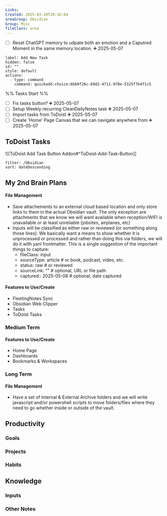 ```yaml
---
Links: 
Created: 2025-03-20T20:16:04
areaGroup: Obsidian
Group: Misc
fileClass: area
---
```


- [ ] Reset ChatGPT memory to udpate both an emotion and a Caputred Moment in the same memory location. ➕ 2025-05-07

```meta-bind-button
label: Add New Task
hidden: false
id: ""
style: default
actions:
  - type: command
    command: quickadd:choice:6bb9f26c-69d2-4711-978e-5325f7b4f1c5
```

%% Tasks Start %%
- [ ] Fix tasks button? ➕ 2025-05-07
- [ ] Setup Weekly recurring CleanDailyNotes task ➕ 2025-05-07
- [ ] Import tasks from ToDoist ➕ 2025-05-07
- [ ] Create 'Home' Page Canvas that we can navigate anywhere from ➕ 2025-05-07
## ToDoist Tasks
![[ToDoist Add Task Button Addon#^ToDoist-Add-Task-Button]]
```todoist
filter: /Obsidian
sort: dateDescending
```

## My 2nd Brain Plans

#### File Management
- Save attachements to an external cloud based location and only store links to them in the actual Obsidian vault. The only exception are attachments that we know we will want available when reception/WIFI is unavailable or at least unreliable (jobsites, airplanes, etc)
- Inputs will be classified as either raw or reviewed (or something along those lines). We basically want a means to show whether it is unprocessed or processed and rather than doing this via folders, we will do it with yanl frontmatter. This is a single suggestion of the important things to capture:
	- fileClass: input
	- sourceType: article       # or book, podcast, video, etc.
	- status: raw               # or reviewed
	- sourceLink: ""            # optional, URL or file path
	- captured:: 2025-05-08     # optional, date captured

#### Features to Use/Create
- FleetingNotes Sync
- Obsidian Web Clipper
- Tasks
- ToDoist Tasks

### Medium Term
#### Features to Use/Create
- Home Page
- Dashboards
- Bookmarks & Workspaces
### Long Term
#### File Management
- Have a set of  Internal & External Archive folders and we will write javascript and/or powershell scripts to move folders/files where they need to go whether inside or outside of the vault. 

## Productivity

### Goals

<!-- Deprecated query: #goal tag being removed. Replace with field:: type = "goal"
```dataview
table Status
FROM #goal AND [[]] AND !"Hidden"
WHERE icontains(file.frontmatter.Area, this.file.name)
SORT Created asc
``` -->

### Projects

<!-- Deprecated query: #project tag being removed. Replace with field:: type = "project"
```dataview
table Status
FROM #project AND [[]] AND !"Hidden"
WHERE icontains(file.frontmatter.Area, this.file.name)
SORT Created asc
``` -->

### Habits

<!-- Deprecated query: #habit tag being removed. Replace with field:: type = "habit"
```dataview
table Status, Frequency, HabitGroup, Goal
FROM #habitNote AND [[]] AND !"Hidden"
WHERE icontains(file.frontmatter.Area, this.file.name)
SORT Created asc
``` -->

## Knowledge

### Inputs

<!-- Deprecated query: #input tag being removed. Replace with field:: type = "input"
```dataview
table Status, Author
FROM  #input AND [[]] AND !"Hidden"
SORT file.mtime desc
``` -->

### Other Notes

<!-- Deprecated query: #project tag being removed. Replace with field:: type = "project"
```dataview
table Created
FROM [[]] AND !#project AND !#input AND !"Hidden"
SORT file.mtime desc
``` -->
